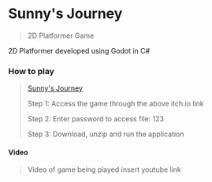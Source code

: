 # **Sunny's Journey**
> 2D Platformer Game

2D Platformer developed using Godot in C#

### How to play
> [Sunny's Journey](https://lmwebb.itch.io/sunnys-journey)
> 
> Step 1: Access the game through the above itch.io link
> 
> Step 2: Enter password to access file: 123
> 
> Step 3: Download, unzip and run the application
> 

#### Video
> Video of game being played
> insert youtube link
